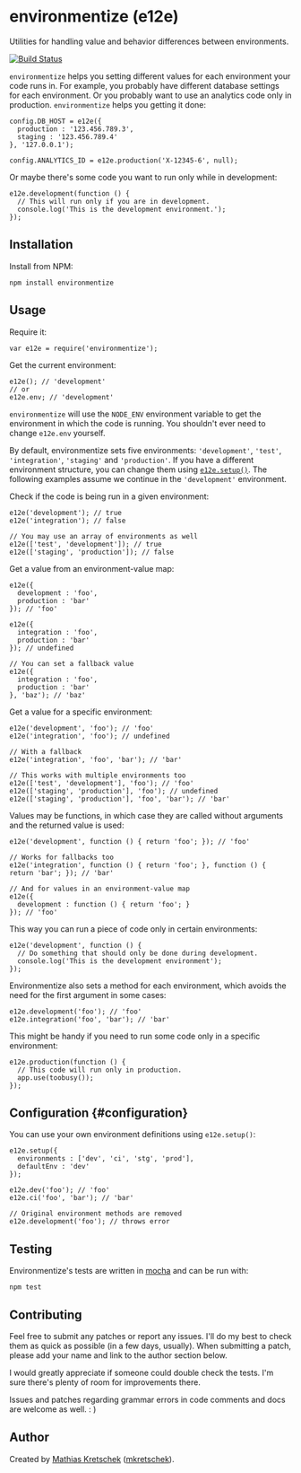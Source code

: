 environmentize (e12e)
=====================

Utilities for handling value and behavior differences between environments.

[![Build Status](https://travis-ci.org/mkretschek/node-environmentize.png?branch=master)](https://travis-ci.org/mkretschek/node-environmentize)

`environmentize` helps you setting different values for each environment
your code runs in. For example, you probably have different database
settings for each environment. Or you probably want to use an analytics
code only in production. `environmentize` helps you getting it done:

    config.DB_HOST = e12e({
      production : '123.456.789.3',
      staging : '123.456.789.4'
    }, '127.0.0.1');

    config.ANALYTICS_ID = e12e.production('X-12345-6', null);

Or maybe there's some code you want to run only while in development:

    e12e.development(function () {
      // This will run only if you are in development.
      console.log('This is the development environment.');
    });



Installation
------------

Install from NPM:

    npm install environmentize


Usage
-----

Require it:

    var e12e = require('environmentize');

Get the current environment:

    e12e(); // 'development'
    // or
    e12e.env; // 'development'

`environmentize` will use the `NODE_ENV` environment variable
to get the environment in which the code is running. You shouldn't ever
need to change `e12e.env` yourself.

By default, environmentize sets five environments: `'development'`, `'test'`,
`'integration'`, `'staging'` and `'production'`. If you have a different
environment structure, you can change them using
[`e12e.setup()`](#configuration). The following examples assume we continue
in the `'development'` environment.

Check if the code is being run in a given environment:

    e12e('development'); // true
    e12e('integration'); // false

    // You may use an array of environments as well
    e12e(['test', 'development']); // true
    e12e(['staging', 'production']); // false

Get a value from an environment-value map:

    e12e({
      development : 'foo',
      production : 'bar'
    }); // 'foo'

    e12e({
      integration : 'foo',
      production : 'bar'
    }); // undefined

    // You can set a fallback value
    e12e({
      integration : 'foo',
      production : 'bar'
    }, 'baz'); // 'baz'

Get a value for a specific environment:

    e12e('development', 'foo'); // 'foo'
    e12e('integration', 'foo'); // undefined

    // With a fallback
    e12e('integration', 'foo', 'bar'); // 'bar'

    // This works with multiple environments too
    e12e(['test', 'development'], 'foo'); // 'foo'
    e12e(['staging', 'production'], 'foo'); // undefined
    e12e(['staging', 'production'], 'foo', 'bar'); // 'bar'

Values may be functions, in which case they are called without arguments
and the returned value is used:

    e12e('development', function () { return 'foo'; }); // 'foo'

    // Works for fallbacks too
    e12e('integration', function () { return 'foo'; }, function () { return 'bar'; }); // 'bar'

    // And for values in an environment-value map
    e12e({
      development : function () { return 'foo'; }
    }); // 'foo'

This way you can run a piece of code only in certain environments:

    e12e('development', function () {
      // Do something that should only be done during development.
      console.log('This is the development environment');
    });

Environmentize also sets a method for each environment, which avoids the
need for the first argument in some cases:

    e12e.development('foo'); // 'foo'
    e12e.integration('foo', 'bar'); // 'bar'

This might be handy if you need to run some code only in a specific 
environment:

    e12e.production(function () {
      // This code will run only in production.
      app.use(toobusy());
    });


Configuration   {#configuration}
-------------

You can use your own environment definitions using `e12e.setup()`:

    e12e.setup({
      environments : ['dev', 'ci', 'stg', 'prod'],
      defaultEnv : 'dev'
    });

    e12e.dev('foo'); // 'foo'
    e12e.ci('foo', 'bar'); // 'bar'

    // Original environment methods are removed
    e12e.development('foo'); // throws error


Testing
--------

Environmentize's tests are written in [mocha][] and can be run with:

    npm test


Contributing
------------

Feel free to submit any patches or report any issues. I'll do my best to 
check them as quick as possible (in a few days, usually). When submitting a
patch, please add your name and link to the author section below.

I would greatly appreciate if someone could double check the tests. I'm
sure there's plenty of room for improvements there.

Issues and patches regarding grammar errors in code comments and docs are
welcome as well. : )


Author
------

Created by [Mathias Kretschek][mathias] ([mkretschek][]).


[mathias]: http://mathias.ms
[mkretschek]: https://github.com/mkretschek
[mocha]: https://github.com/visionmedia/mocha

